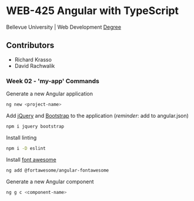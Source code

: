 # WEB-425 Angular with TypeScript

Bellevue University | Web Development [Degree](http://www.bellevue.edu/degrees/bachelor/web-development-bs "Designed by developers for developers.")

## Contributors

- Richard Krasso
- David Rachwalik

### Week 02 - 'my-app' Commands

Generate a new Angular application

```bash
ng new <project-name>
```

Add [jQuery](https://jquery.com) and [Bootstrap](https://getbootstrap.com) to the application (_reminder_: add to angular.json)

```bash
npm i jquery bootstrap
```

Install linting

```bash
npm i -D eslint
```

Install [font awesome](https://www.npmjs.com/package/@fortawesome/angular-fontawesome)

```bash
ng add @fortawesome/angular-fontawesome
```

Generate a new Angular component

```bash
ng g c <component-name>
```
